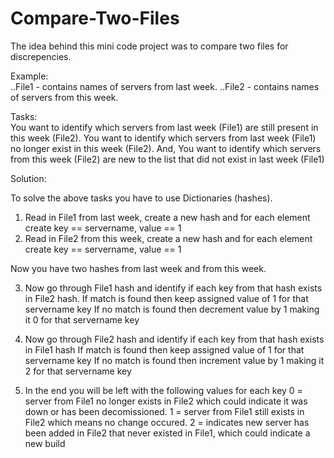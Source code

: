 # Compare-Two-Files

The idea behind this mini code project was to compare two files for discrepencies.  

Example:  
..File1 - contains names of servers from last week.
..File2 - contains names of servers from this week.


Tasks:  
You want to identify which servers from last week (File1) are still present in this week (File2).
You want to identify which servers from last week (File1) no longer exist in this week (File2).
And,
You want to identify which servers from this week (File2) are new to the list that did not exist in last week (File1) 


Solution:

To solve the above tasks you have to use Dictionaries (hashes). 
1. Read in File1 from last week, create a new hash and for each element create key == servername, value == 1
2. Read in File2 from this week, create a new hash and for each element create key == servername, value == 1

Now you have two hashes from last week and from this week.

3. Now go through File1 hash and identify if each key from that hash exists in File2 hash. 
	If match is found then keep assigned value of 1 for that servername key
	If no match is found then decrement value by 1 making it 0 for that servername key

4. Now go through File2 hash and identify if each key from that hash exists in File1 hash
	If match is found then keep assigned value of 1 for that servername key
	If no match is found then increment value by 1 making it 2 for that servername key

5. In the end you will be left with the following values for each key
	0 = server from File1 no longer exists in File2 which could indicate it was down or has been decomissioned.
	1 = server from File1 still exists in File2 which means no change occured.
	2 = indicates new server has been added in File2 that never existed in File1, which could indicate a new build




